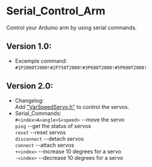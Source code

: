 # Serial_Control_Arm
Control your Arduino arm by using serial commands.<br>
## Version 1.0:<br>
* Excemple command:<br> 
`#1P2000T2000!#2P750T2000!#3P600T2000!#5P600T2000!`<br>
## Version 2.0:<br>
* Changelog:<br>
Add ["VarSpeedServo.h"](https://github.com/netlabtoolkit/VarSpeedServo) to control the servos.<br>
* Serial_Commands:<br>
`#<index>A<angle>S<speed>` --move the servo<br>
`ping`                     --get the status of servos<br>
`reset`                    --reset servos<br>
`disconnect`               --detach servos<br>
`connect`                  --attach servos<br>
`+<index>`                 --increase 10 degrees for a servo<br>
`-<index>`                 --decrease 10 degrees for a servo<br>
